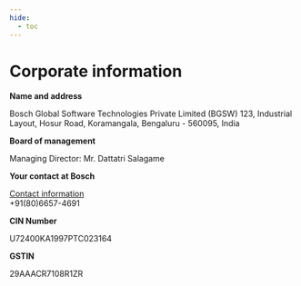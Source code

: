 ```yaml
---
hide:
  - toc
---
```


# Corporate information

**Name and address**

Bosch Global Software Technologies Private Limited (BGSW)
123, Industrial Layout,
Hosur Road, Koramangala, Bengaluru - 560095, India


**Board of management**

Managing Director: Mr. Dattatri Salagame 

**Your contact at Bosch**

[Contact information](/contact)  
+91(80)6657-4691

**CIN Number**

U72400KA1997PTC023164

**GSTIN**

29AAACR7108R1ZR